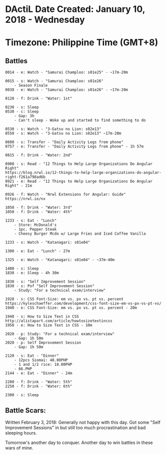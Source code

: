 # DActiL Date Created: January 10, 2018 - Wednesday
# Timezone: Philippine Time (GMT+8)

## Battles
```
0014 - e: Watch - "Samurai Champloo: s01e25" - ~17m-20m

0015 - s: Watch - "Samurai Champloo: s01e26"
    - Season Finale
0038 - e: Watch - "Samurai Champloo: s01e26" - ~17m-20m

0120 - f: Drink - "Water: 1st"

0230 - s: Sleep
0530 - c: Sleep 
    - Gap: 3h
    - Can't sleep - Woke up and started to find something to do

0530 - s: Watch - "3-Gatsu no Lion: s02e13"
0550 - s: Watch - "3-Gatsu no Lion: s02e13" ~17m-20m

0600 - s: Transfer - "Daily Activity Logs from phone"
0757 - e: Transfer - "Daily Activity Logs from phone" - 1h 57m

0815 - f: Drink - "Water: 2nd"

0900 - s: Read - "12 Things to Help Large Organizations Do Angular Right"
https://blog.nrwl.io/12-things-to-help-large-organizations-do-angular-right-f261a798ad6b
0921 - e: Read - "12 Things to Help Large Organizations Do Angular Right" - 21m

0926 - f: Watch - "Nrwl Extensions for Angular: Guide"
https://nrwl.io/nx        

1050 - f: Drink - "Water: 3rd"
1050 - f: Drink - "Water: 4th"

1233 - s: Eat - "Lunch"
    - Store: McDonald's
    - 1pc. Pepper Steak
    - Cheesy Burger Mcdo w/ Large Fries and Iced Coffee Vanilla

1233 - s: Watch - "Katanagari: s01e04"

1300 - e: Eat - "Lunch" - 27m

1325 - e: Watch - "Katanagari: s01e04" - ~37m-40m

1400 - s: Sleep
1830 - e: Sleep - 4h 30m

1830 - s: "Self Improvement Session"
1830 - s: Pof "Self Improvement Session"
    - Study: "For a technical exam/interview"  

1920 - s: CSS Font-Size: em vs. px vs. pt vs. percent
https://kyleschaeffer.com/development/css-font-size-em-vs-px-vs-pt-vs/
1940 - e: CSS Font-Size: em vs. px vs. pt vs. percent - 20m      

1940 - s: How to Size Text in CSS
http://alistapart.com/article/howtosizetextincss
1950 - e: How to Size Text in CSS - 10m

2020 - p: Study: "For a technical exam/interview"
    - Gap: 1h 50m
2020 - p: Self Improvement Session
    - Gap: 1h 50m

2120 - s: Eat - "Dinner"
    - 12pcs Siomai: 48.00PHP
    - 1 and 1/2 rice: 18.00PHP
    - 66.PHP
2144 - e: Eat - "Dinner" - 24m

2200 - f: Drink - "Water: 5th"
2250 - f: Drink - "Water: 6th"

2300 - s: Sleep
```

## Battle Scars:
Written February 3, 2018:
Generally not happy with this day. Got some "Self Improvement Sessions" in but still too much procrastination and bad sleeping hours.

Tomorrow's another day to conquer. Another day to win battles in these wars of mine.